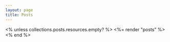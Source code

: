 ```yaml
---
layout: page
title: Posts
---
```


<% unless collections.posts.resources.empty? %>
<%= render "posts" %>
<% end %>
